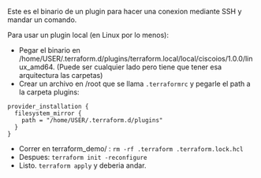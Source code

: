 Este es el binario de un plugin para hacer una conexion mediante SSH y mandar un comando.

Para usar un plugin local (en Linux por lo menos):
+ Pegar el binario en /home/USER/.terraform.d/plugins/terraform.local/local/ciscoios/1.0.0/linux_amd64. (Puede ser cualquier lado pero tiene que tener esa arquitectura las carpetas)
+ Crear un archivo en /root que se llama `.terraformrc` y pegarle el path a la carpeta plugins:

```
provider_installation {
  filesystem_mirror {
    path = "/home/USER/.terraform.d/plugins"
  }
}
```
+ Correr en terraform_demo/ : `rm -rf .terraform .terraform.lock.hcl`
+ Despues: `terraform init -reconfigure`
+ Listo. `terraform apply` y deberia andar.